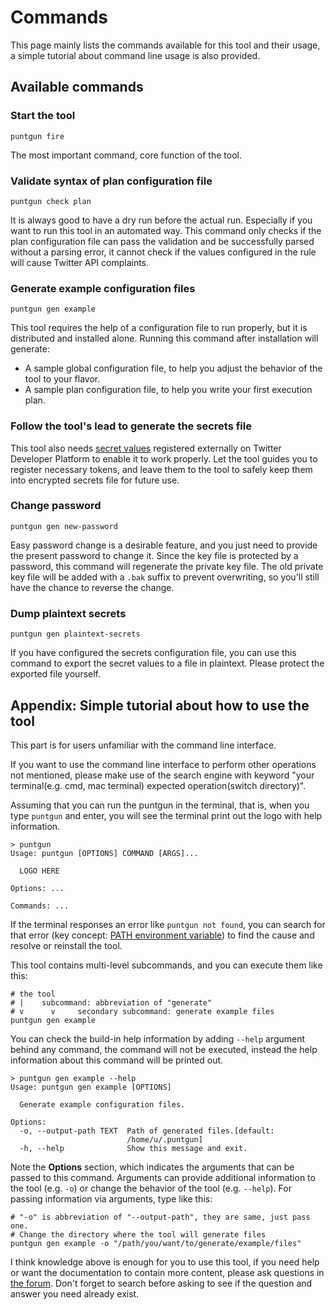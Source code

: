 # Commands

This page mainly lists the commands available for this tool and their usage,
a simple tutorial about command line usage is also provided.

## Available commands

### Start the tool

```shell
puntgun fire
```

The most important command, core function of the tool.

### Validate syntax of plan configuration file

```shell
puntgun check plan
```

It is always good to have a dry run before the actual run.
Especially if you want to run this tool in an automated way.
This command only checks if the plan configuration file can pass
the validation and be successfully parsed without a parsing error,
it cannot check if the values configured in the rule will cause Twitter API complaints.

### Generate example configuration files

```shell
puntgun gen example
```

This tool requires the help of a configuration file to run properly, but it is distributed and installed alone.
Running this command after installation will generate:

* A sample global configuration file, to help you adjust the behavior of the tool to your flavor.
* A sample plan configuration file, to help you write your first execution plan.

### Follow the tool's lead to generate the secrets file

This tool also needs [secret values](https://boholder.github.io/puntgun/configuration/tool-configuration/secrets)
registered externally on Twitter Developer Platform to enable it to work properly.
Let the tool guides you to register necessary tokens,
and leave them to the tool to safely keep them into encrypted secrets file for future use.

### Change password

```shell
puntgun gen new-password
```

Easy password change is a desirable feature, and you just need to provide the present password to change it.
Since the key file is protected by a password, this command will regenerate the private key file.
The old private key file will be added with a `.bak` suffix to prevent overwriting,
so you'll still have the chance to reverse the change.

### Dump plaintext secrets

```shell
puntgun gen plaintext-secrets
```

If you have configured the secrets configuration file,
you can use this command to export the secret values to a file in plaintext.
Please protect the exported file yourself.

## Appendix: Simple tutorial about how to use the tool

This part is for users unfamiliar with the command line interface.

If you want to use the command line interface to perform other operations not mentioned,
please make use of the search engine with keyword
"your terminal(e.g. cmd, mac terminal) expected operation(switch directory)".

Assuming that you can run the puntgun in the terminal, that is, when you type `puntgun` and enter,
you will see the terminal print out the logo with help information.

```shell
> puntgun
Usage: puntgun [OPTIONS] COMMAND [ARGS]...

  LOGO HERE
  
Options: ...

Commands: ...
```

If the terminal responses an error like `puntgun not found`,
you can search for that error (key concept: [PATH environment variable](https://superuser.com/a/284351))
to find the cause and resolve or reinstall the tool.

This tool contains multi-level subcommands, and you can execute them like this:

```shell
# the tool
# |    subcommand: abbreviation of "generate" 
# v      v     secondary subcommand: generate example files
puntgun gen example
```

You can check the build-in help information by adding `--help` argument behind any command,
the command will not be executed, instead the help information about this command will be printed out.

```shell
> puntgun gen example --help
Usage: puntgun gen example [OPTIONS]   

  Generate example configuration files.

Options:
  -o, --output-path TEXT  Path of generated files.[default:
                          /home/u/.puntgun]
  -h, --help              Show this message and exit.
```

Note the **Options** section, which indicates the arguments that can be passed to this command.
Arguments can provide additional information to the tool (e.g. `-o`) or change the behavior of the tool (e.g. `--help`).
For passing information via arguments, type like this:

```shell
# "-o" is abbreviation of "--output-path", they are same, just pass one. 
# Change the directory where the tool will generate files
puntgun gen example -o "/path/you/want/to/generate/example/files"
```

I think knowledge above is enough for you to use this tool,
if you need help or want the documentation to contain more content,
please ask questions in [the forum](https://github.com/boholder/puntgun/discussions/categories/q-a).
Don't forget to search before asking to see if the question and answer you need already exist.
